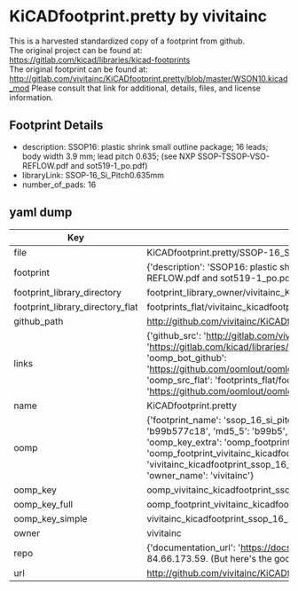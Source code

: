 # KiCADfootprint.pretty by vivitainc  
This is a harvested standardized copy of a footprint from github.  
The original project can be found at:  
https://gitlab.com/kicad/libraries/kicad-footprints  
The original footprint can be found at:
http://gitlab.com/vivitainc/KiCADfootprint.pretty/blob/master/WSON10.kicad_mod
Please consult that link for additional, details, files, and license information.  
## Footprint Details
* description: SSOP16: plastic shrink small outline package; 16 leads; body width 3.9 mm; lead pitch 0.635; (see NXP SSOP-TSSOP-VSO-REFLOW.pdf and sot519-1_po.pdf)  
* libraryLink: SSOP-16_Si_Pitch0.635mm  
* number_of_pads: 16  
## yaml dump  
| Key | Value |  
| --- | --- |  
| file | KiCADfootprint.pretty/SSOP-16_Si_Pitch0.635mm.kicad_mod |  
| footprint | {'description': 'SSOP16: plastic shrink small outline package; 16 leads; body width 3.9 mm; lead pitch 0.635; (see NXP SSOP-TSSOP-VSO-REFLOW.pdf and sot519-1_po.pdf)', 'libraryLink': 'SSOP-16_Si_Pitch0.635mm', 'number_of_pads': 16} |  
| footprint_library_directory | footprint_library_owner/vivitainc_KiCADfootprint.pretty |  
| footprint_library_directory_flat | footprints_flat/vivitainc_kicadfootprint_ssop_16_si_pitch0_635mm/working |  
| github_path | http://github.com/vivitainc/KiCADfootprint.pretty/blob/master/SSOP-16_Si_Pitch0.635mm.kicad_mod |  
| links | {'github_src': 'http://gitlab.com/vivitainc/KiCADfootprint.pretty/blob/master/WSON10.kicad_mod', 'github_src_repo': 'https://gitlab.com/kicad/libraries/kicad-footprints', 'oomp_bot': 'footprints/vivitainc_kicadfootprint_ssop_16_si_pitch0_635mm/working', 'oomp_bot_github': 'https://github.com/oomlout/oomlout_oomp_footprint_bot/tree/main/footprints/vivitainc_kicadfootprint_ssop_16_si_pitch0_635mm/working', 'oomp_src_flat': 'footprints_flat/footprints_flat/vivitainc_kicadfootprint_ssop_16_si_pitch0_635mm/working', 'oomp_src_flat_github': 'https://github.com/oomlout/oomlout_oomp_footprint_src/tree/main/footprints_flat/vivitainc_kicadfootprint_ssop_16_si_pitch0_635mm/working'} |  
| name | KiCADfootprint.pretty |  
| oomp | {'footprint_name': 'ssop_16_si_pitch0_635mm', 'library_name': 'kicadfootprint', 'md5': 'b99b577c18710ff48f53a746d5502e24', 'md5_10': 'b99b577c18', 'md5_5': 'b99b5', 'md5_6': 'b99b57', 'oomp_key': 'oomp_vivitainc_kicadfootprint_ssop_16_si_pitch0_635mm', 'oomp_key_extra': 'oomp_footprint_vivitainc_kicadfootprint_ssop_16_si_pitch0_635mm', 'oomp_key_full': 'oomp_footprint_vivitainc_kicadfootprint_ssop_16_si_pitch0_635mm_b99b57', 'oomp_key_simple': 'vivitainc_kicadfootprint_ssop_16_si_pitch0_635mm', 'original_filename': 'KiCADfootprint.pretty/SSOP-16_Si_Pitch0.635mm.kicad_mod', 'owner_name': 'vivitainc'} |  
| oomp_key | oomp_vivitainc_kicadfootprint_ssop_16_si_pitch0_635mm |  
| oomp_key_full | oomp_footprint_vivitainc_kicadfootprint_ssop_16_si_pitch0_635mm |  
| oomp_key_simple | vivitainc_kicadfootprint_ssop_16_si_pitch0_635mm |  
| owner | vivitainc |  
| repo | {'documentation_url': 'https://docs.github.com/rest/overview/resources-in-the-rest-api#rate-limiting', 'message': "API rate limit exceeded for 84.66.173.59. (But here's the good news: Authenticated requests get a higher rate limit. Check out the documentation for more details.)"} |  
| url | http://github.com/vivitainc/KiCADfootprint.pretty |  

